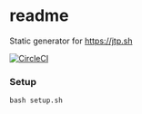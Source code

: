 # readme

Static generator for https://jtp.sh

[![CircleCI](https://circleci.com/gh/dyepriiii/dyepriiii.github.io/tree/static-generator.svg?style=svg)](https://circleci.com/gh/dyepriiii/dyepriiii.github.io/tree/static-generator)


### Setup
`bash setup.sh`

